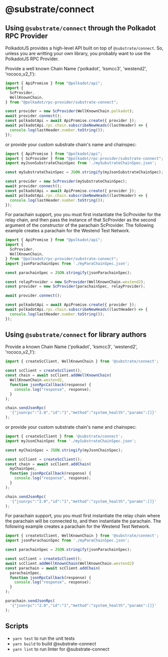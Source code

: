 # @substrate/connect

## Using `@substrate/connect` through the Polkadot RPC Provider

PolkadotJS provides a high-level API built on top of `@substrate/connect`.
So, unless you are writting your own library, you probably
want to use the PolkadotJS RPC Provider.

Provide a well known Chain Name ('polkadot', 'ksmcc3', 'westend2', 'rococo_v2_1'):

```js
import { ApiPromise } from "@polkadot/api";
import {
  ScProvider,
  WellKnownChain,
} from "@polkadot/rpc-provider/substrate-connect";

const provider = new ScProvider(WellKnownChain.polkadot);
await provider.connect();
const polkadotApi = await ApiPromise.create({ provider });
await polkadotApi.rpc.chain.subscribeNewHeads((lastHeader) => {
  console.log(lastHeader.number.toString());
});
```

or provide your custom substrate chain's name and chainspec:

```js
import { ApiPromise } from "@polkadot/api";
import { ScProvider } from "@polkadot/rpc-provider/substrate-connect";
import myJsonSubstrateChainSpec from './mySubstrateChainSpec.json';

const mySubstrateChainSpec = JSON.stringify(myJsonSubstrateChainSpec);

const provider = new ScProvider(mySubstrateChainSpec);
await provider.connect();
const polkadotApi = await ApiPromise.create({ provider });
await polkadotApi.rpc.chain.subscribeNewHeads((lastHeader) => {
  console.log(lastHeader.number.toString());
});
```

For parachain support, you you must first instantiate the ScProvider
for the relay chain, and then pass the instance of that ScProvider
as the second argument of the constructor of the parachain ScProvider.
The following example creates a parachain for the Westend Test Network.

```js
import { ApiPromise } from "@polkadot/api";
import {
  ScProvider,
  WellKnownChain,
} from "@polkadot/rpc-provider/substrate-connect";
import jsonParachainSpec from './myParaChainSpec.json';

const parachainSpec = JSON.stringify(jsonParachainSpec);

const relayProvider = new ScProvider(WellKnownChain.westend2);
const provider = new ScProvider(parachainSpec, relayProvider);

await provider.connect();

const polkadotApi = await ApiPromise.create({ provider });
await polkadotApi.rpc.chain.subscribeNewHeads((lastHeader) => {
  console.log(lastHeader.number.toString());
});
```

## Using `@substrate/connect` for library authors

Provide a known Chain Name ('polkadot', 'ksmcc3', 'westend2', 'rococo_v2_1'):

```js
import { createScClient, WellKnownChain } from '@substrate/connect';

const scClient = createScClient();
const chain = await scClient.addWellKnownChain(
  WellKnownChain.westend2,
  function jsonRpcCallback(response) {
    console.log("response", response);
  }
);

chain.sendJsonRpc(
  '{"jsonrpc":"2.0","id":"1","method":"system_health","params":[]}'
);
```

or provide your custom substrate chain's name and chainspec:

```js
import { createScClient } from '@substrate/connect';
import myJsonChainSpec from './mySubstrateChainSpec.json';

const myChainSpec = JSON.stringify(myJsonChainSpec);

const scClient = createScClient();
const chain = await scClient.addChain(
  myChainSpec,
  function jsonRpcCallback(response) {
    console.log("response", response);
  }
);

chain.sendJsonRpc(
  '{"jsonrpc":"2.0","id":"1","method":"system_health","params":[]}'
);
```

For parachain support, you you must first instantiate the relay chain
where the parachain will be connected to, and then instantiate the parachain.
The following example creates a parachain for the Westend Test Network.

```js
import { createScClient, WellKnownChain } from '@substrate/connect';
import jsonParachainSpec from './myParaChainSpec.json';

const parachainSpec = JSON.stringify(jsonParachainSpec);

const scClient = createScClient();
await scClient.addWellKnownChain(WellKnownChain.westend2)
const parachain = await scClient.addChain(
  parachainSpec,
  function jsonRpcCallback(response) {
    console.log("response", response);
  }
);

parachain.sendJsonRpc(
  '{"jsonrpc":"2.0","id":"1","method":"system_health","params":[]}'
);
```
## Scripts

* `yarn test` to run the unit tests
* `yarn build` to build @substrate-connect
* `yarn lint` to run linter for @substrate-connect
